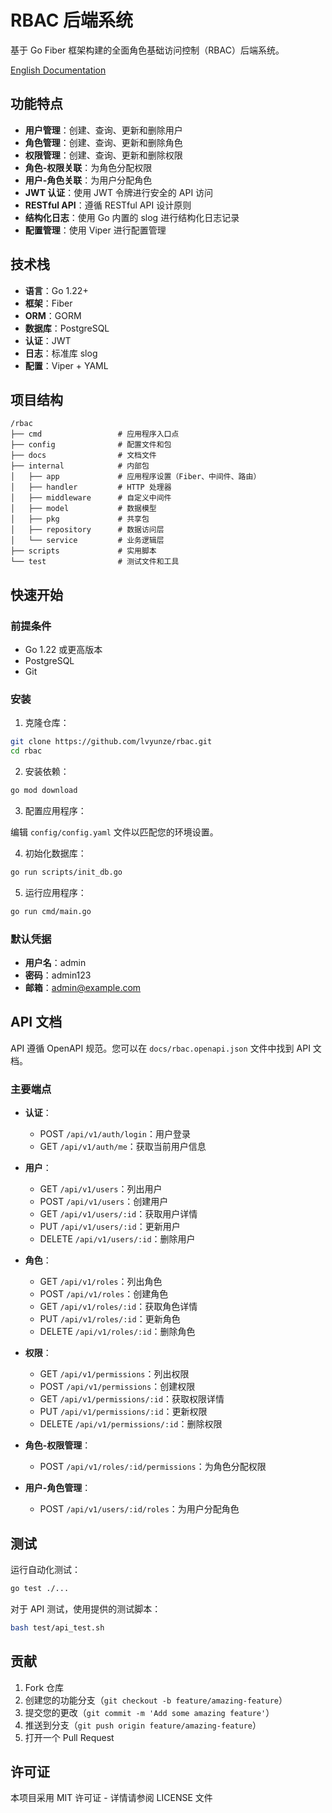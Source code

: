 # RBAC 后端系统

基于 Go Fiber 框架构建的全面角色基础访问控制（RBAC）后端系统。

[English Documentation](./README.md)

## 功能特点

- **用户管理**：创建、查询、更新和删除用户
- **角色管理**：创建、查询、更新和删除角色
- **权限管理**：创建、查询、更新和删除权限
- **角色-权限关联**：为角色分配权限
- **用户-角色关联**：为用户分配角色
- **JWT 认证**：使用 JWT 令牌进行安全的 API 访问
- **RESTful API**：遵循 RESTful API 设计原则
- **结构化日志**：使用 Go 内置的 slog 进行结构化日志记录
- **配置管理**：使用 Viper 进行配置管理

## 技术栈

- **语言**：Go 1.22+
- **框架**：Fiber
- **ORM**：GORM
- **数据库**：PostgreSQL
- **认证**：JWT
- **日志**：标准库 slog
- **配置**：Viper + YAML

## 项目结构

```
/rbac
├── cmd                 # 应用程序入口点
├── config              # 配置文件和包
├── docs                # 文档文件
├── internal            # 内部包
│   ├── app             # 应用程序设置（Fiber、中间件、路由）
│   ├── handler         # HTTP 处理器
│   ├── middleware      # 自定义中间件
│   ├── model           # 数据模型
│   ├── pkg             # 共享包
│   ├── repository      # 数据访问层
│   └── service         # 业务逻辑层
├── scripts             # 实用脚本
└── test                # 测试文件和工具
```

## 快速开始

### 前提条件

- Go 1.22 或更高版本
- PostgreSQL
- Git

### 安装

1. 克隆仓库：

```bash
git clone https://github.com/lvyunze/rbac.git
cd rbac
```

2. 安装依赖：

```bash
go mod download
```

3. 配置应用程序：

编辑 `config/config.yaml` 文件以匹配您的环境设置。

4. 初始化数据库：

```bash
go run scripts/init_db.go
```

5. 运行应用程序：

```bash
go run cmd/main.go
```

### 默认凭据

- **用户名**：admin
- **密码**：admin123
- **邮箱**：admin@example.com

## API 文档

API 遵循 OpenAPI 规范。您可以在 `docs/rbac.openapi.json` 文件中找到 API 文档。

### 主要端点

- **认证**：
  - POST `/api/v1/auth/login`：用户登录
  - GET `/api/v1/auth/me`：获取当前用户信息

- **用户**：
  - GET `/api/v1/users`：列出用户
  - POST `/api/v1/users`：创建用户
  - GET `/api/v1/users/:id`：获取用户详情
  - PUT `/api/v1/users/:id`：更新用户
  - DELETE `/api/v1/users/:id`：删除用户

- **角色**：
  - GET `/api/v1/roles`：列出角色
  - POST `/api/v1/roles`：创建角色
  - GET `/api/v1/roles/:id`：获取角色详情
  - PUT `/api/v1/roles/:id`：更新角色
  - DELETE `/api/v1/roles/:id`：删除角色

- **权限**：
  - GET `/api/v1/permissions`：列出权限
  - POST `/api/v1/permissions`：创建权限
  - GET `/api/v1/permissions/:id`：获取权限详情
  - PUT `/api/v1/permissions/:id`：更新权限
  - DELETE `/api/v1/permissions/:id`：删除权限

- **角色-权限管理**：
  - POST `/api/v1/roles/:id/permissions`：为角色分配权限

- **用户-角色管理**：
  - POST `/api/v1/users/:id/roles`：为用户分配角色

## 测试

运行自动化测试：

```bash
go test ./...
```

对于 API 测试，使用提供的测试脚本：

```bash
bash test/api_test.sh
```

## 贡献

1. Fork 仓库
2. 创建您的功能分支（`git checkout -b feature/amazing-feature`）
3. 提交您的更改（`git commit -m 'Add some amazing feature'`）
4. 推送到分支（`git push origin feature/amazing-feature`）
5. 打开一个 Pull Request

## 许可证

本项目采用 MIT 许可证 - 详情请参阅 LICENSE 文件
